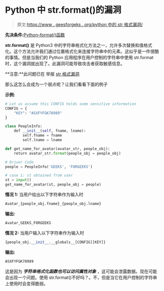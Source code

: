 # Python 中 str.format()的漏洞

> 原文:[https://www . geesforgeks . org/python 中的 str 格式漏洞/](https://www.geeksforgeeks.org/vulnerability-in-str-format-in-python/)

**先决条件:**[Python–format()函数](https://www.geeksforgeeks.org/python-format-function/)

**str.format()** 是 Python3 中的字符串格式化方法之一，允许多次替换和值格式化。这个方法允许我们通过位置格式化来连接字符串中的元素。这似乎是一件很酷的事情。但是当我们的 Python 应用程序在用户控制的字符串中使用 str.format 时，这个漏洞就出现了。此漏洞可能导致攻击者获取敏感信息。

**注意:**此问题已在
举报 [str 格式漏洞](https://python-forum.io/Thread-str-format-security-vulnerability)

那么这怎么会成为一个弱点呢？让我们看看下面的例子

**示例:**

```py
# Let us assume this CONFIG holds some sensitive information
CONFIG = {
    "KEY": "ASXFYFGK78989"
}

class PeopleInfo:
    def __init__(self, fname, lname):
        self.fname = fname
        self.lname = lname

def get_name_for_avatar(avatar_str, people_obj):
    return avatar_str.format(people_obj = people_obj)

# Driver Code
people = PeopleInfo('GEEKS', 'FORGEEKS')

# case 1: st obtained from user
st = input()
get_name_for_avatar(st, people_obj = people)
```

**情况 1:**
当用户给出以下字符串作为输入时

```py
Avatar_{people_obj.fname}_{people_obj.lname}
```

**输出:**

```py
Avatar_GEEKS_FORGEEKS
```

**情况 2:**
当用户输入以下字符串作为输入时

```py
{people_obj.__init__.__globals__[CONFIG][KEY]}
```

**输出:**

```py
ASXFYFGK78989
```

这是因为 ***字符串格式化函数也可以访问属性对象*** ，这可能会泄露数据。现在可能会出现一个问题。使用 str.format()不好吗？。不，但是当它在用户控制的字符串上使用时会变得脆弱。